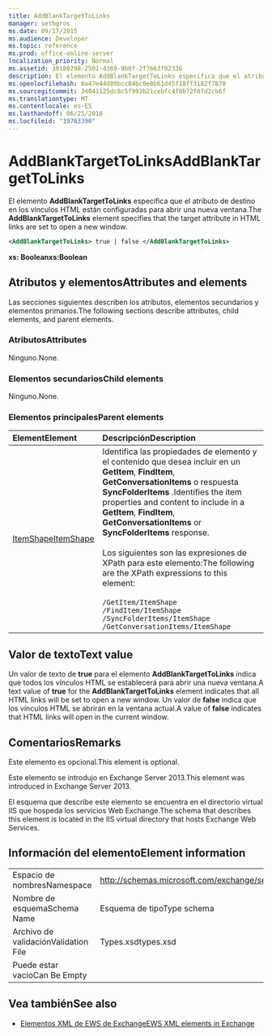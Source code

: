 ```yaml
---
title: AddBlankTargetToLinks
manager: sethgros
ms.date: 09/17/2015
ms.audience: Developer
ms.topic: reference
ms.prod: office-online-server
localization_priority: Normal
ms.assetid: 30180298-2501-4369-9b8f-2f7663f02336
description: El elemento AddBlankTargetToLinks especifica que el atributo de destino en los vínculos HTML están configuradas para abrir una nueva ventana.
ms.openlocfilehash: 8a47e44d89bcc84bc0e8b61d45f18ff3182f7870
ms.sourcegitcommit: 34041125dc8c5f993b21cebfc4f8b72f0fd2cb6f
ms.translationtype: MT
ms.contentlocale: es-ES
ms.lasthandoff: 06/25/2018
ms.locfileid: "19763390"
---
```

# <a name="addblanktargettolinks"></a><span data-ttu-id="76ceb-103">AddBlankTargetToLinks</span><span class="sxs-lookup"><span data-stu-id="76ceb-103">AddBlankTargetToLinks</span></span>

<span data-ttu-id="76ceb-104">El elemento **AddBlankTargetToLinks** especifica que el atributo de destino en los vínculos HTML están configuradas para abrir una nueva ventana.</span><span class="sxs-lookup"><span data-stu-id="76ceb-104">The **AddBlankTargetToLinks** element specifies that the target attribute in HTML links are set to open a new window.</span></span> 
  
```XML
<AddBlankTargetToLinks> true | false </AddBlankTargetToLinks>
```

<span data-ttu-id="76ceb-105">**xs: Boolean**</span><span class="sxs-lookup"><span data-stu-id="76ceb-105">**xs:Boolean**</span></span>

## <a name="attributes-and-elements"></a><span data-ttu-id="76ceb-106">Atributos y elementos</span><span class="sxs-lookup"><span data-stu-id="76ceb-106">Attributes and elements</span></span>

<span data-ttu-id="76ceb-107">Las secciones siguientes describen los atributos, elementos secundarios y elementos primarios.</span><span class="sxs-lookup"><span data-stu-id="76ceb-107">The following sections describe attributes, child elements, and parent elements.</span></span>
  
### <a name="attributes"></a><span data-ttu-id="76ceb-108">Atributos</span><span class="sxs-lookup"><span data-stu-id="76ceb-108">Attributes</span></span>

<span data-ttu-id="76ceb-109">Ninguno.</span><span class="sxs-lookup"><span data-stu-id="76ceb-109">None.</span></span>
  
### <a name="child-elements"></a><span data-ttu-id="76ceb-110">Elementos secundarios</span><span class="sxs-lookup"><span data-stu-id="76ceb-110">Child elements</span></span>

<span data-ttu-id="76ceb-111">Ninguno.</span><span class="sxs-lookup"><span data-stu-id="76ceb-111">None.</span></span>
  
### <a name="parent-elements"></a><span data-ttu-id="76ceb-112">Elementos principales</span><span class="sxs-lookup"><span data-stu-id="76ceb-112">Parent elements</span></span>

|<span data-ttu-id="76ceb-113">**Element**</span><span class="sxs-lookup"><span data-stu-id="76ceb-113">**Element**</span></span>|<span data-ttu-id="76ceb-114">**Descripción**</span><span class="sxs-lookup"><span data-stu-id="76ceb-114">**Description**</span></span>|
|:-----|:-----|
|[<span data-ttu-id="76ceb-115">ItemShape</span><span class="sxs-lookup"><span data-stu-id="76ceb-115">ItemShape</span></span>](itemshape.md) <br/> | <span data-ttu-id="76ceb-116">Identifica las propiedades de elemento y el contenido que desea incluir en un **GetItem**, **FindItem**, **GetConversationItems** o respuesta **SyncFolderItems** .</span><span class="sxs-lookup"><span data-stu-id="76ceb-116">Identifies the item properties and content to include in a **GetItem**, **FindItem**, **GetConversationItems** or **SyncFolderItems** response.</span></span><br/><br/>  <span data-ttu-id="76ceb-117">Los siguientes son las expresiones de XPath para este elemento:</span><span class="sxs-lookup"><span data-stu-id="76ceb-117">The following are the XPath expressions to this element:</span></span><br/><br/>  `/GetItem/ItemShape` <br/>  `/FindItem/ItemShape` <br/>  `/SyncFolderItems/ItemShape` <br/>  `/GetConversationItems/ItemShape` <br/> |
   
## <a name="text-value"></a><span data-ttu-id="76ceb-118">Valor de texto</span><span class="sxs-lookup"><span data-stu-id="76ceb-118">Text value</span></span>

<span data-ttu-id="76ceb-119">Un valor de texto de **true** para el elemento **AddBlankTargetToLinks** indica que todos los vínculos HTML se establecerá para abrir una nueva ventana.</span><span class="sxs-lookup"><span data-stu-id="76ceb-119">A text value of **true** for the **AddBlankTargetToLinks** element indicates that all HTML links will be set to open a new window.</span></span> <span data-ttu-id="76ceb-120">Un valor de **false** indica que los vínculos HTML se abrirán en la ventana actual.</span><span class="sxs-lookup"><span data-stu-id="76ceb-120">A value of **false** indicates that HTML links will open in the current window.</span></span> 
  
## <a name="remarks"></a><span data-ttu-id="76ceb-121">Comentarios</span><span class="sxs-lookup"><span data-stu-id="76ceb-121">Remarks</span></span>

<span data-ttu-id="76ceb-122">Este elemento es opcional.</span><span class="sxs-lookup"><span data-stu-id="76ceb-122">This element is optional.</span></span>
  
<span data-ttu-id="76ceb-123">Este elemento se introdujo en Exchange Server 2013.</span><span class="sxs-lookup"><span data-stu-id="76ceb-123">This element was introduced in Exchange Server 2013.</span></span>
  
<span data-ttu-id="76ceb-124">El esquema que describe este elemento se encuentra en el directorio virtual IIS que hospeda los servicios Web Exchange.</span><span class="sxs-lookup"><span data-stu-id="76ceb-124">The schema that describes this element is located in the IIS virtual directory that hosts Exchange Web Services.</span></span>
  
## <a name="element-information"></a><span data-ttu-id="76ceb-125">Información del elemento</span><span class="sxs-lookup"><span data-stu-id="76ceb-125">Element information</span></span>

|||
|:-----|:-----|
|<span data-ttu-id="76ceb-126">Espacio de nombres</span><span class="sxs-lookup"><span data-stu-id="76ceb-126">Namespace</span></span>  <br/> |http://schemas.microsoft.com/exchange/services/2006/types  <br/> |
|<span data-ttu-id="76ceb-127">Nombre de esquema</span><span class="sxs-lookup"><span data-stu-id="76ceb-127">Schema Name</span></span>  <br/> |<span data-ttu-id="76ceb-128">Esquema de tipo</span><span class="sxs-lookup"><span data-stu-id="76ceb-128">Type schema</span></span>  <br/> |
|<span data-ttu-id="76ceb-129">Archivo de validación</span><span class="sxs-lookup"><span data-stu-id="76ceb-129">Validation File</span></span>  <br/> |<span data-ttu-id="76ceb-130">Types.xsd</span><span class="sxs-lookup"><span data-stu-id="76ceb-130">types.xsd</span></span>  <br/> |
|<span data-ttu-id="76ceb-131">Puede estar vacío</span><span class="sxs-lookup"><span data-stu-id="76ceb-131">Can Be Empty</span></span>  <br/> ||
   
## <a name="see-also"></a><span data-ttu-id="76ceb-132">Vea también</span><span class="sxs-lookup"><span data-stu-id="76ceb-132">See also</span></span>

- [<span data-ttu-id="76ceb-133">Elementos XML de EWS de Exchange</span><span class="sxs-lookup"><span data-stu-id="76ceb-133">EWS XML elements in Exchange</span></span>](ews-xml-elements-in-exchange.md)

